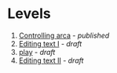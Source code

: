 # Levels
1. [Controlling arca](sections/02-tutorial/01-control-arca.md) - *published*
1. [Editing text I](sections/02-tutorial/03-editing-levels.md#level---editing-text-i) - *draft*
1. [play](sections/02-tutorial/03-editing-levels.md#level---play) - *draft*
1. [Editing text II](sections/02-tutorial/03-editing-levels.md#level---editing-text-ii) - *draft*
